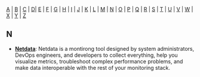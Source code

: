 
[A](#A) | [B](#B) | [C](#C) | [D](#D)| [E](#E) | [F](#F) | [G](#G) | [H](#H) | [I](#I) | [J](#J) | [K](#K) | [L](#L) | [M](#M) | [N](#N) | [O](#O) | [P](#P) 
| [Q](#Q) | [R](#R) | [S](#S) | [T](#T) | [U](#U) | [V](#V) | [W](#W) | [X](#X) | [Y](#Y) | [Z](#Z)

## N

- [**Netdata**](docs/getting-started/Introduction.md): Netdata is a montirong tool designed by system administrators, DevOps engineers, and developers to collect everything, help you visualize
metrics, troubleshoot complex performance problems, and make data interoperable with the rest of your monitoring stack. 
